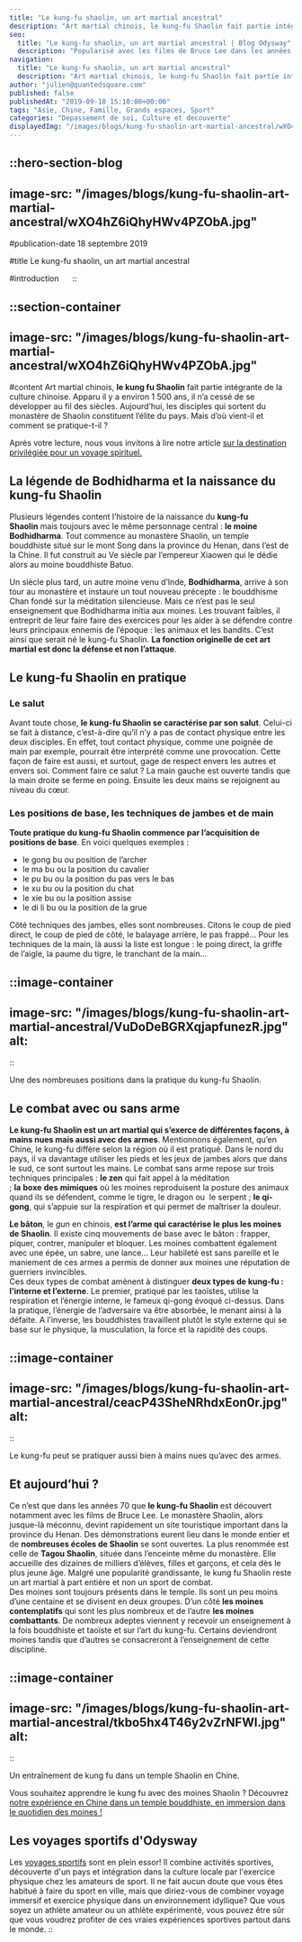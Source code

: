 ```yaml
---
title: "Le kung-fu shaolin, un art martial ancestral"
description: "Art martial chinois, le kung-fu Shaolin fait partie intégrante de la culture chinoise. Apparu il y a environ 1 500 ans, il n'a cesse de se développer au fil des siècles. Aujourd'hui, les disciples qui sortent du monastère de Shaolin constituent l'élite du pays. Mais d'où vient-il et ..."
seo:
  title: "Le kung-fu shaolin, un art martial ancestral | Blog Odysway"
  description: "Popularisé avec les films de Bruce Lee dans les années 70, le kung-fu Shaolin remonte pourtant au VIe siècle. Voici son histoire."
navigation:
  title: "Le kung-fu shaolin, un art martial ancestral"
  description: "Art martial chinois, le kung-fu Shaolin fait partie intégrante de la culture chinoise. Apparu il y a environ 1 500 ans, il n'a cesse de se développer au fil des siècles. Aujourd'hui, les disciples qui sortent du monastère de Shaolin constituent l'élite du pays. Mais d'où vient-il et ..."
author: "julien@quantedsquare.com"
published: false
publishedAt: "2019-09-18 15:10:00+00:00"
tags: "Asie, Chine, Famille, Grands espaces, Sport"
categories: "Depassement de soi, Culture et decouverte"
displayedImg: "/images/blogs/kung-fu-shaolin-art-martial-ancestral/wXO4hZ6iQhyHWv4PZObA.jpg"
---
```


::hero-section-blog
---
image-src: "/images/blogs/kung-fu-shaolin-art-martial-ancestral/wXO4hZ6iQhyHWv4PZObA.jpg"
---
#publication-date
18 septembre 2019

#title
Le kung-fu shaolin, un art martial ancestral

#introduction
    
::

::section-container
---
image-src: "/images/blogs/kung-fu-shaolin-art-martial-ancestral/wXO4hZ6iQhyHWv4PZObA.jpg"
---
#content
Art martial chinois, **le kung fu Shaolin** fait partie intégrante de la culture chinoise. Apparu il y a environ 1 500 ans, il n’a cessé de se développer au fil des siècles. Aujourd’hui, les disciples qui sortent du monastère de Shaolin constituent l’élite du pays. Mais d’où vient-il et comment se pratique-t-il ?

Après votre lecture, nous vous invitons à lire notre article [sur la destination privilégiée pour un voyage spirituel.](https://odysway.com/linde-destination-privilegiee-pour-un-voyage-spirituel)

## La légende de Bodhidharma et la naissance du kung-fu Shaolin

Plusieurs légendes content l’histoire de la naissance du **kung-fu Shaolin** mais toujours avec le même personnage central : **le moine Bodhidharma**. Tout commence au monastère Shaolin, un temple bouddhiste situé sur le mont Song dans la province du Henan, dans l’est de la Chine. Il fut construit au Ve siècle par l’empereur Xiaowen qui le dédie alors au moine bouddhiste Batuo.

Un siècle plus tard, un autre moine venu d’Inde, **Bodhidharma**, arrive à son tour au monastère et instaure un tout nouveau précepte : le bouddhisme Chan fondé sur la méditation silencieuse. Mais ce n’est pas le seul enseignement que Bodhidharma initia aux moines. Les trouvant faibles, il entreprit de leur faire faire des exercices pour les aider à se défendre contre leurs principaux ennemis de l’époque : les animaux et les bandits. C’est ainsi que serait né le kung-fu Shaolin. **La fonction originelle de cet art martial est donc la défense et non l’attaque**.

## Le kung-fu Shaolin en pratique

### Le salut

Avant toute chose, **le kung-fu Shaolin se caractérise par son salut**. Celui-ci se fait à distance, c’est-à-dire qu’il n’y a pas de contact physique entre les deux disciples. En effet, tout contact physique, comme une poignée de main par exemple, pourrait être interprété comme une provocation. Cette façon de faire est aussi, et surtout, gage de respect envers les autres et envers soi. Comment faire ce salut ? La main gauche est ouverte tandis que la main droite se ferme en poing. Ensuite les deux mains se rejoignent au niveau du cœur.

### Les positions de base, les techniques de jambes et de main

**Toute pratique du kung-fu Shaolin commence par l’acquisition de positions de base**. En voici quelques exemples :

*   le gong bu ou position de l’archer
*   le ma bu ou la position du cavalier
*   le pu bu ou la position du pas vers le bas
*   le xu bu ou la position du chat
*   le xie bu ou la position assise
*   le di li bu ou la position de la grue

Côté techniques des jambes, elles sont nombreuses. Citons le coup de pied direct, le coup de pied de côté, le balayage arrière, le pas frappé… Pour les techniques de la main, là aussi la liste est longue : le poing direct, la griffe de l’aigle, la paume du tigre, le tranchant de la main…

::image-container
---
image-src: "/images/blogs/kung-fu-shaolin-art-martial-ancestral/VuDoDeBGRXqjapfunezR.jpg"
alt: 
---
::

Une des nombreuses positions dans la pratique du kung-fu Shaolin.

## Le combat avec ou sans arme

**Le kung-fu Shaolin est un art martial qui s’exerce de différentes façons, à mains nues mais aussi avec des armes**. Mentionnons également, qu’en Chine, le kung-fu diffère selon la région où il est pratiqué. Dans le nord du pays, il va davantage utiliser les pieds et les jeux de jambes alors que dans le sud, ce sont surtout les mains. Le combat sans arme repose sur trois techniques principales : **le zen** qui fait appel à la méditation ; **la** **boxe** **des** **mimiques** où les moines reproduisent la posture des animaux quand ils se défendent, comme le tigre, le dragon ou  le serpent ; **le qi-gong**, qui s’appuie sur la respiration et qui permet de maîtriser la douleur.

**Le bâton**, le _gun_ en chinois, **est l’arme qui caractérise le plus les moines de Shaolin**. Il existe cinq mouvements de base avec le bâton : frapper, piquer, contrer, manipuler et bloquer. Les moines combattent également avec une épée, un sabre, une lance… Leur habileté est sans pareille et le maniement de ces armes a permis de donner aux moines une réputation de guerriers invincibles.   
Ces deux types de combat amènent à distinguer **deux types de kung-fu : l’interne et l’externe**. Le premier, pratiqué par les taoïstes, utilise la respiration et l’énergie interne, le fameux qi-gong évoqué ci-dessus. Dans la pratique, l’énergie de l’adversaire va être absorbée, le menant ainsi à la défaite. A l’inverse, les bouddhistes travaillent plutôt le style externe qui se base sur le physique, la musculation, la force et la rapidité des coups.

::image-container
---
image-src: "/images/blogs/kung-fu-shaolin-art-martial-ancestral/ceacP43SheNRhdxEon0r.jpg"
alt: 
---
::

Le kung-fu peut se pratiquer aussi bien à mains nues qu’avec des armes.

## Et aujourd’hui ?

Ce n’est que dans les années 70 que **le kung-fu Shaolin** est découvert notamment avec les films de Bruce Lee. Le monastère Shaolin, alors jusque-là méconnu, devint rapidement un site touristique important dans la province du Henan. Des démonstrations eurent lieu dans le monde entier et de **nombreuses écoles de Shaolin** se sont ouvertes. La plus renommée est celle de **Tagou Shaolin**, située dans l’enceinte même du monastère. Elle accueille des dizaines de milliers d’élèves, filles et garçons, et cela dès le plus jeune âge. Malgré une popularité grandissante, le kung fu Shaolin reste un art martial à part entière et non un sport de combat.   
Des moines sont toujours présents dans le temple. Ils sont un peu moins d’une centaine et se divisent en deux groupes. D’un côté **les moines contemplatifs** qui sont les plus nombreux et de l’autre **les moines combattants**. De nombreux adeptes viennent y recevoir un enseignement à la fois bouddhiste et taoïste et sur l’art du kung-fu. Certains deviendront moines tandis que d’autres se consacreront à l’enseignement de cette discipline.

::image-container
---
image-src: "/images/blogs/kung-fu-shaolin-art-martial-ancestral/tkbo5hx4T46y2vZrNFWl.jpg"
alt: 
---
::

Un entraînement de kung fu dans un temple Shaolin en Chine.

Vous souhaitez apprendre le kung fu avec des moines Shaolin ? Découvrez [notre expérience en Chine dans un temple bouddhiste, en immersion dans le quotidien des moines !](https://odysway.com/voyages/kung-fu-temple-shaolin-chine?utm_source=Blog&utm_medium=SEO&utm_campaign=Kung-Fu_shaolin)

## Les voyages sportifs d'Odysway

Les [voyages sportifs](https://odysway.com/thematiques/voyage-sportif) sont en plein essor! Il combine activités sportives, découverte d'un pays et intégration dans la culture locale par l'exercice physique chez les amateurs de sport. Il ne fait aucun doute que vous êtes habitué à faire du sport en ville, mais que diriez-vous de combiner voyage immersif et exercice physique dans un environnement idyllique? Que vous soyez un athlète amateur ou un athlète expérimenté, vous pouvez être sûr que vous voudrez profiter de ces vraies expériences sportives partout dans le monde.
::
